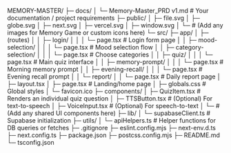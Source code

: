 
MEMORY-MASTER/
 ├─ docs/
 │   └─ Memory-Master_PRD v1.md    # Your documentation / project requirements
 ├─ public/
 │   ├─ file.svg
 │   ├─ globe.svg
 │   ├─ next.svg
 │   ├─ vercel.svg
 │   ├─ window.svg
 │   └─ # (Add any images for Memory Game or custom icons here)
 └─ src/
     ├─ app/
     │   ├─ (routes)
     │   │   ├─ login/
     │   │   │   └─ page.tsx      # Login form page
     │   │   ├─ mood-selection/
     │   │   │   └─ page.tsx      # Mood selection flow
     │   │   ├─ category-selection/
     │   │   │   └─ page.tsx      # Choose categories
     │   │   ├─ quiz/
     │   │   │   └─ page.tsx      # Main quiz interface
     │   │   ├─ memory-prompt/
     │   │   │   └─ page.tsx      # Morning memory prompt
     │   │   ├─ evening-recall/
     │   │   │   └─ page.tsx      # Evening recall prompt
     │   │   └─ report/
     │   │       └─ page.tsx      # Daily report page
     │   ├─ layout.tsx
     │   ├─ page.tsx              # Landing/home page
     │   ├─ globals.css           # Global styles
     │   └─ favicon.ico
     ├─ components/
     │   ├─ QuizItem.tsx          # Renders an individual quiz question
     │   ├─ TTSButton.tsx         # (Optional) For text-to-speech
     │   ├─ VoiceInput.tsx        # (Optional) For speech-to-text
     │   └─ # (Add any shared UI components here)
     ├─ lib/
     │   └─ supabaseClient.ts     # Supabase initialization
     ├─ utils/
     │   └─ apiHelpers.ts         # Helper functions for DB queries or fetches
     ├─ .gitignore
     ├─ eslint.config.mjs
     ├─ next-env.d.ts
     ├─ next.config.ts
     ├─ package.json
     ├─ postcss.config.mjs
     ├─ README.md
     └─ tsconfig.json